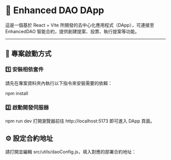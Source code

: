 # 🧠 Enhanced DAO DApp

這是一個基於 React + Vite 所開發的去中心化應用程式（DApp），可連接至 EnhancedDAO 智能合約，提供創建提案、投票、執行提案等功能。

---

## 🚀 專案啟動方式

### 1️⃣ 安裝相依套件

請先在專案資料夾內執行以下指令來安裝需要的依賴：

npm install
### 2️⃣ 啟動開發伺服器

npm run dev
打開瀏覽器前往 http://localhost:5173 即可進入 DApp 頁面。

## ⚙️ 設定合約地址

請打開並編輯 src/utils/daoConfig.js，填入對應的部署合約地址：